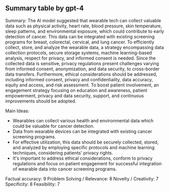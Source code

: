 ## Summary table by gpt-4
Summary: 
The AI model suggested that wearable tech can collect valuable data such as physical activity, heart rate, blood pressure, skin temperature, sleep patterns, and environmental exposure, which could contribute to early detection of cancer. This data can be integrated with existing screening programs for breast, colorectal, cervical, and lung cancer. To efficiently collect, store, and analyze the wearable data, a strategy encompassing data collection protocols, secure storage systems, machine learning-based analysis, respect for privacy, and informed consent is needed. Since the collected data is sensitive, privacy regulations present challenges varying from informed consent, anonymization, and data security, to cross-border data transfers. Furthermore, ethical considerations should be addressed, including informed consent, privacy and confidentiality, data accuracy, equity and access, and risk assessment. To boost patient involvement, an engagement strategy focusing on education and awareness, patient empowerment, privacy and data security, support, and continuous improvements should be adopted.

Main Ideas: 
- Wearables can collect various health and environmental data which could be valuable for cancer detection.
- Data from wearable devices can be integrated with existing cancer screening programs.
- For effective utilization, this data should be securely collected, stored, and analyzed by employing specific protocols and machine learning techniques, considering patients' privacy rights.
- It's important to address ethical considerations, conform to privacy regulations and focus on patient engagement for successful integration of wearable data into cancer screening programs.

Factual accuracy: 9
Problem Solving / Relevance: 8
Novelty / Creativity: 7
Specificity: 8
Feasibility: 7